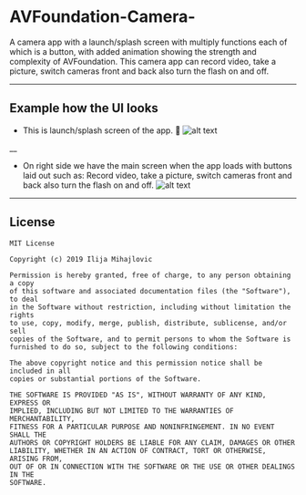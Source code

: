 # AVFoundation-Camera-
A camera app with a launch/splash screen with multiply functions each of which is a button, with added animation showing the strength and complexity of AVFoundation. This camera app can record video, take a picture,  switch cameras front and back also turn the flash on and off.
___
## Example how the UI looks

* This is launch/splash screen of the app. 🚀
![alt text](https://github.com/IlijaMihajlovic/AVFoundation-Camera-/blob/master/AVFoundation%20Camera/Images/Freebie.png)

__

* On right side we have the main screen when the app loads with buttons laid out such as: Record video, take a picture,  switch cameras front and back also turn the flash on and off.
![alt text](https://github.com/IlijaMihajlovic/AVFoundation-Camera-/blob/master/AVFoundation%20Camera/Images/Iphone.png)
___

## License
```
MIT License

Copyright (c) 2019 Ilija Mihajlovic

Permission is hereby granted, free of charge, to any person obtaining a copy
of this software and associated documentation files (the "Software"), to deal
in the Software without restriction, including without limitation the rights
to use, copy, modify, merge, publish, distribute, sublicense, and/or sell
copies of the Software, and to permit persons to whom the Software is
furnished to do so, subject to the following conditions:

The above copyright notice and this permission notice shall be included in all
copies or substantial portions of the Software.

THE SOFTWARE IS PROVIDED "AS IS", WITHOUT WARRANTY OF ANY KIND, EXPRESS OR
IMPLIED, INCLUDING BUT NOT LIMITED TO THE WARRANTIES OF MERCHANTABILITY,
FITNESS FOR A PARTICULAR PURPOSE AND NONINFRINGEMENT. IN NO EVENT SHALL THE
AUTHORS OR COPYRIGHT HOLDERS BE LIABLE FOR ANY CLAIM, DAMAGES OR OTHER
LIABILITY, WHETHER IN AN ACTION OF CONTRACT, TORT OR OTHERWISE, ARISING FROM,
OUT OF OR IN CONNECTION WITH THE SOFTWARE OR THE USE OR OTHER DEALINGS IN THE
SOFTWARE.
```
